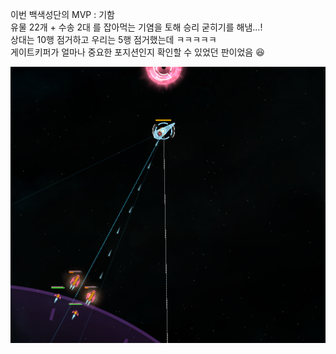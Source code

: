 이번 백색성단의 MVP : 기함  
유물 22개 + 수송 2대 를 잡아먹는 기염을 토해 승리 굳히기를 해냄...!  
상대는 10행 점거하고 우리는 5행 점거했는데 ㅋㅋㅋㅋㅋ  
게이트키퍼가 얼마나 중요한 포지션인지 확인할 수 있었던 판이었음 :laughing:  
 
![](../assets/20210522_MVP_Flagship.png)   
